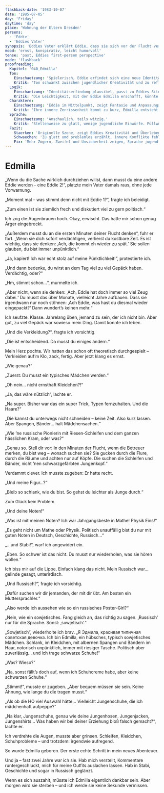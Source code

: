 ```yaml
---
flashback-date: '1983-10-07'
date: '1985-07-05'
day: 'Friday'
daytime: 'day'
place: 'Wohnung der Eltern Dresden'
persons:
  - 'Eddie'
  - 'Eddies Vater'
synopsis: 'Eddies Vater erklärt Eddie, dass sie sich vor der Flucht verstellen muss, Edmilla wird geboren'
mood: 'ernst, konspirativ, leicht humorvoll'
tense: 'past, Eddies first-person perspective'
mode: 'flashback'
proofreading:
  Kapitel: '040_Edmilla'
  Ton:
    Einschaetzung: 'Spielerisch, Eddie erfindet sich eine neue Identität mit Fantasie und Mut.'
    Kritik: 'Ton schwankt zwischen jugendlicher Kreativität und zu reflektiertem Erzählen. Gefahr, dass der Entstehungsprozess zu glatt wirkt.'
  Logik:
    Einschaetzung: 'Identitätserfindung plausibel, passt zu Eddies Situation.'
    Kritik: 'Die Leichtigkeit, mit der Eddie Edmilla erschafft, könnte unrealistisch wirken – mehr Zögern oder Zweifel wären glaubwürdig.'
  Charaktere:
    Einschaetzung: 'Eddie im Mittelpunkt, zeigt Fantasie und Anpassungsfähigkeit.'
    Kritik: 'Ihre innere Zerrissenheit kommt zu kurz, Edmilla entsteht fast zu mühelos. Nebenfiguren fehlen ganz.'
  Sprache:
    Einschaetzung: 'Anschaulich, teils witzig.'
    Kritik: 'Stellenweise zu glatt, wenige jugendliche Einwürfe. Füllwörter und spontane Ausrufe fehlen, wodurch es literarischer klingt als nötig.'
  Fazit:
    Staerken: 'Originelle Szene, zeigt Eddies Kreativität und Überlebensstrategie.'
    Schwaechen: 'Zu glatt und problemlos erzählt, innere Konflikte fehlen, Sprache teils zu literarisch.'
    Fix: 'Mehr Zögern, Zweifel und Unsicherheit zeigen, Sprache jugendlicher und spontaner machen.'
---
```


# Edmilla

„Wenn du die Sache wirklich durchziehen willst, dann musst du eine andere Eddie
werden – eine Eddie 2!“, platzte mein Vater damals raus, ohne jede Vorwarnung.

„Moment mal – was stimmt denn nicht mit Eddie 1?“, fragte ich beleidigt.

„Zum einen ist sie ziemlich frech und diskutiert viel zu gern politisch.“

Ich zog die Augenbrauen hoch. Okay, erwischt. Das hatte mir schon genug Ärger
eingebrockt.

„Außerdem musst du an die ersten Minuten deiner Flucht denken“, fuhr er fort.
„Wenn sie dich sofort verdächtigen, verlierst du kostbare Zeit. Es ist wichtig,
dass sie denken: ‚Ach, die kommt eh wieder zu spät.‘ Sie sollen glauben, du bist
immer unpünktlich.“

„Ja, kapiert! Ich war echt stolz auf meine Pünktlichkeit!“, protestierte ich.

„Und dann bedenke, du wirst an dem Tag viel zu viel Gepäck haben. Verdächtig,
oder?“

„Hm, stimmt schon…“, murmelte ich.

„Aber nicht, wenn sie denken: ‚Ach, Eddie hat doch immer so viel Zeug dabei.‘ Du
musst das über Monate, vielleicht Jahre aufbauen. Dass sie irgendwann nur noch
stöhnen: ‚Ach Eddie, was hast du diesmal wieder eingepackt?‘ Dann wundert’s
keinen mehr.“

Ich seufzte. Klasse. Jahrelang üben, jemand zu sein, der ich nicht bin. Aber
gut, zu viel Gepäck war sowieso mein Ding. Damit konnte ich leben.

„Und die Verkleidung?“, fragte ich vorsichtig.

„Die ist entscheidend. Da musst du einiges ändern.“

Mein Herz pochte. Wir hatten das schon oft theoretisch durchgespielt –
Verkleiden auf’m Klo, zack, fertig. Aber jetzt klang es ernst.

„Wie genau?“

„Zuerst: Du musst ein typisches Mädchen werden.“

„Oh nein… nicht ernsthaft Kleidchen?!“

„Ja, das wäre nützlich“, lachte er.

„Na super. Bisher war das ein super Trick, Typen fernzuhalten. Und die Haare?“

„Die kannst du unterwegs nicht schneiden – keine Zeit. Also kurz lassen. Aber
Spangen, Bänder… halt Mädchensachen.“

„Wie ’ne russische Pionierin mit Riesen-Schleifen und dem ganzen hässlichen
Kram, oder was?“

„Genau so. Stell dir vor: In den Minuten der Flucht, wenn die Betreuer merken,
du bist weg – wonach suchen sie? Sie gucken durch die Flure, durch die Räume und
achten nur auf Köpfe. Die suchen die Schleifen und Bänder, nicht ’nen
schwarzgefärbten Jungenkopf.“

Verdammt clever. Ich musste zugeben: Er hatte recht.

„Und meine Figur…?“

„Bleib so schlank, wie du bist. So gehst du leichter als Junge durch.“

Zum Glück kein Problem.

„Und deine Noten!“

„Was ist mit meinen Noten? Ich war Jahrgangsbeste in Mathe! Physik Eins!“

„Es geht nicht um Mathe oder Physik. Politisch unauffällig bist du nur mit guten
Noten in Deutsch, Geschichte, Russisch…“

„…und Stabi!“, warf ich angewidert ein.

„Eben. So schwer ist das nicht. Du musst nur wiederholen, was sie hören wollen.“

Ich biss mir auf die Lippe. Einfach klang das nicht. Mein Russisch war… gelinde
gesagt, unterirdisch.

„Und Russisch?“, fragte ich vorsichtig.

„Dafür suchen wir dir jemanden, der mit dir übt. Am besten ein Muttersprachler.“

„Also werde ich aussehen wie so ein russisches Poster-Girl?“

„Nein, wie ein sowjetisches. Fang gleich an, das richtig zu sagen. ‚Russisch‘
nur für die Sprache. Sonst: ‚sowjetisch‘.“

„Sowjetisch“, wiederholte ich brav. „Я Эдмила, красивая типичная советская
девочка. Ich bin Edmilla, ein hübsches, typisch sowjetisches Mädchen. Schlank,
im Kleidchen, mit albernen Spangen und Bändern im Haar, notorisch unpünktlich,
immer mit riesiger Tasche. Politisch aber zuverlässig… und ich trage schwarze
Schuhe!“

„Was? Wieso?“

„Na, sonst fällt’s doch auf, wenn ich Schuhcreme habe, aber keine schwarzen
Schuhe.“

„Stimmt!“, musste er zugeben. „Aber bequem müssen sie sein. Keine Ahnung, wie
lange du die tragen musst.“

„Als ob die HO viel Auswahl hätte… Vielleicht Jungenschuhe, die ich mädchenhaft
aufpeppe?“

„Na klar, Jungenschuhe, genau wie deine Jungenhosen, Jungenjacken, Jungenshirts…
Was haben wir bei deiner Erziehung bloß falsch gemacht?“, lachte er.

Ich verdrehte die Augen, musste aber grinsen. Schleifen, Kleidchen,
Schuhprobleme – und trotzdem: irgendwie aufregend.

So wurde Edmilla geboren. Der erste echte Schritt in mein neues Abenteuer.

Und ja – fast zwei Jahre war ich sie. Hab mich verstellt, Kommentare
runtergeschluckt, mich für meine Outfits auslachen lassen. Hab in Stabi,
Geschichte und sogar in Russisch geglänzt.

Wenn es sich auszahlt, müsste ich Edmilla eigentlich dankbar sein. Aber morgen
wird sie sterben – und ich werde sie keine Sekunde vermissen.
